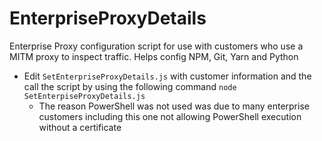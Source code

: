 # EnterpriseProxyDetails
Enterprise Proxy configuration script for use with customers who use a MITM proxy to inspect traffic. Helps config NPM, Git, Yarn and Python

- Edit `SetEnterpriseProxyDetails.js` with customer information and the call the script by using the following command `node SetEnterpiseProxyDetails.js`
  - The reason PowerShell was not used was due to many enterprise customers including this one not allowing PowerShell execution without a certificate
